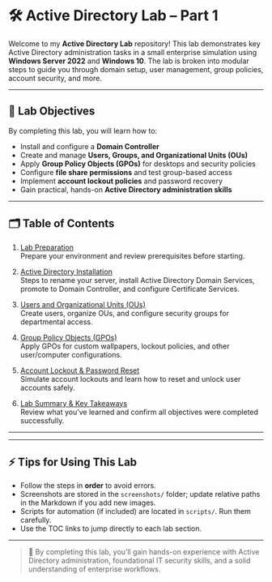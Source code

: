 # 🛠️ Active Directory Lab – Part 1

Welcome to my **Active Directory Lab** repository! This lab demonstrates key Active Directory administration tasks in a small enterprise simulation using **Windows Server 2022** and **Windows 10**. The lab is broken into modular steps to guide you through domain setup, user management, group policies, account security, and more.

---

## 🎯 Lab Objectives

By completing this lab, you will learn how to:

- Install and configure a **Domain Controller**
- Create and manage **Users, Groups, and Organizational Units (OUs)**
- Apply **Group Policy Objects (GPOs)** for desktops and security policies
- Configure **file share permissions** and test group-based access
- Implement **account lockout policies** and password recovery
- Gain practical, hands-on **Active Directory administration skills**

---

## 🗂️ Table of Contents

1. [Lab Preparation](docs/Labprep.md)  
   Prepare your environment and review prerequisites before starting.

2. [Active Directory Installation](docs/01_AD_Install.md)  
   Steps to rename your server, install Active Directory Domain Services, promote to Domain Controller, and configure Certificate Services.

3. [Users and Organizational Units (OUs)](docs/03_UsersAndOUs.md)  
   Create users, organize OUs, and configure security groups for departmental access.

4. [Group Policy Objects (GPOs)](docs/04_GPOs.md)  
   Apply GPOs for custom wallpapers, lockout policies, and other user/computer configurations.

5. [Account Lockout & Password Reset](docs/05_AccountLockout.md)  
   Simulate account lockouts and learn how to reset and unlock user accounts safely.

6. [Lab Summary & Key Takeaways](docs/06_LabSummary.md)  
   Review what you’ve learned and confirm all objectives were completed successfully.

---


---

## ⚡ Tips for Using This Lab

- Follow the steps in **order** to avoid errors.  
- Screenshots are stored in the `screenshots/` folder; update relative paths in the Markdown if you add new images.  
- Scripts for automation (if included) are located in `scripts/`. Run them carefully.  
- Use the TOC links to jump directly to each lab section.  

---

> 🎉 By completing this lab, you’ll gain hands-on experience with Active Directory administration, foundational IT security skills, and a solid understanding of enterprise workflows.




































































